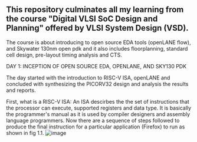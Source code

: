 This repository culminates all my learning from the course "Digital VLSI SoC Design and Planning" offered by VLSI System Design (VSD).
---------------------------------------------------------------------------------------------------------------------------------------
The course is about introducing to open source EDA tools (openLANE flow), and Skywater 130nm open pdk and it also includes floorplanning, standard cell design, pre-layout timing analysis and CTS.

DAY 1:
INCEPTION OF OPEN SOURCE EDA, OPENLANE, AND SKY130 PDK

The day started with the introduction to RISC-V ISA, openLANE and concluded with synthesizing the PICORV32 design and analysis the results and reports.

First, what is a RISC-V ISA:
  An ISA descirbes the the set of instructions that the processor can execute, supported registers and data type. It is basically the programmer's manual as it is used by compiler designers and assembly language programmers.
  Now there are a sequence of steps followed to produce the final instruction for a particular application (Firefox) to run as shown in fig 1.1.
  ![image](https://github.com/user-attachments/assets/88630de8-490a-419a-9600-cfb59c02ac60)
